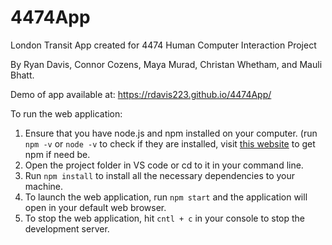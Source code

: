 # 4474App
London Transit App created for 4474 Human Computer Interaction Project

By Ryan Davis, Connor Cozens, Maya Murad, Christan Whetham, and Mauli Bhatt. 

Demo of app available at: https://rdavis223.github.io/4474App/

To run the web application:
1. Ensure that you have node.js and npm installed on your computer. (run ```npm -v``` or ```node -v``` to check if they are installed, visit [this website](https://www.npmjs.com/get-npm) to get npm if need be.
2. Open the project folder in VS code or cd to it in your command line.
3. Run ```npm install``` to install all the necessary dependencies to your machine.
4. To launch the web application, run ```npm start``` and the application will open in your default web browser.
5. To stop the web application, hit ```cntl + c``` in your console to stop the development server.

